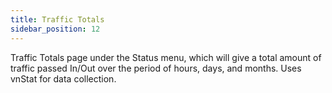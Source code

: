 ```yaml
---
title: Traffic Totals
sidebar_position: 12
---
```


Traffic Totals page under the Status menu, which will give a total amount of traffic passed In/Out
over the period of hours, days, and months. Uses vnStat for data collection.
